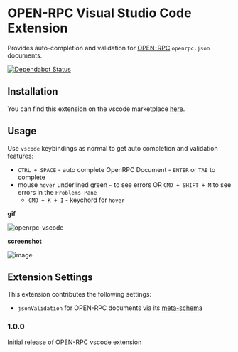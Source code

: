 # OPEN-RPC Visual Studio Code Extension

Provides auto-completion and validation for [OPEN-RPC](https://github.com/open-rpc/spec) `openrpc.json` documents.

[![Dependabot Status](https://api.dependabot.com/badges/status?host=github&repo=open-rpc/editor-extensions-vscode
)](https://dependabot.com)

## Installation

You can find this extension on the vscode marketplace [here](https://marketplace.visualstudio.com/items?itemName=OPEN-RPC.OPEN-RPC).


## Usage

Use `vscode` keybindings as normal to get auto completion and validation features:

- `CTRL + SPACE` - auto complete OpenRPC Document - `ENTER` or `TAB` to complete
- mouse `hover` underlined green `~` to see errors OR `CMD + SHIFT + M` to see errors in the `Problems Pane`
  - `CMD + K + I` - keychord for `hover`

**gif**

![openrpc-vscode](https://user-images.githubusercontent.com/364566/54830472-c5819800-4c75-11e9-8490-49656eb0dd66.gif)

**screenshot**

![image](https://user-images.githubusercontent.com/364566/54831313-59a02f00-4c77-11e9-84bf-eb486f5aa1db.png)

## Extension Settings

This extension contributes the following settings:

* `jsonValidation` for OPEN-RPC documents via its [meta-schema](https://github.com/open-rpc/meta-schema)

### 1.0.0

Initial release of OPEN-RPC vscode extension


